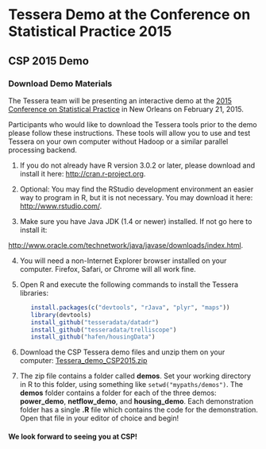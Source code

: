 <!--
Comments:
To create index.html, do this in R:

   library(buildDocs)
   setwd(".../docs-csp2015")
   buildDocs("analysis", outLoc=".", copyrightText="")

   # Comment out copyright text, and 'Previous' and 'Next' links since they
   # aren't relevant (and the break).  Ignore the warning.
   library(Smisc)
   streamEdit(list(c = list(at = "<p>&copy; , ", type = "html", fixed = TRUE), 
                   c = list(at = "id=\"previous\">&larr;", type = "html", fixed = TRUE), 
                   c = list(at = "id=\"next\">Next &rarr;", type = "html", fixed = TRUE)), 
              inFile = "index.html", outFile = "index.html")
   
-->

# Tessera Demo at the Conference on Statistical Practice 2015 #

## CSP 2015 Demo ##

### Download Demo Materials ###

The Tessera team will be presenting an interactive demo at the 
<a href="http://www.amstat.org/meetings/csp/2015/" target="_blank">
2015 Conference on Statistical Practice</a> in 
New Orleans on February 21, 2015.

Participants who would like to download the Tessera tools prior to the demo 
please follow these instructions. These tools will allow you to use and test 
Tessera on your own computer without Hadoop or a similar parallel 
processing backend.

1. If you do not already have R version 3.0.2 or later, please download and
install it here: <a href="http://cran.r-project.org" target="_blank">
http://cran.r-project.org</a>. 

2. Optional: You may find the RStudio development environment an easier way
to program in R, but it is not necessary. You may download it here:
<a href="http://www.rstudio.com/" target="_blank">http://www.rstudio.com/</a>.

3. Make sure you have Java JDK (1.4 or newer) installed. If not go here to 
install it: 
<a href="http://www.oracle.com/technetwork/java/javase/downloads/index.html" target="_blank">
http://www.oracle.com/technetwork/java/javase/downloads/index.html</a>.

4. You will need a non-Internet Explorer browser installed on your computer.  Firefox, Safari, or Chrome will all work fine.

5. Open R and execute the following commands to install the Tessera libraries:
   
   ```r
      install.packages(c("devtools", "rJava", "plyr", "maps"))
      library(devtools)
      install_github("tesseradata/datadr")
      install_github("tesseradata/trelliscope")
      install_github("hafen/housingData")
   ```

6. Download the CSP Tessera demo files and unzip them on your computer:
[Tessera_demo_CSP2015.zip](Tessera_demo_CSP2015.zip)

7. The zip file contains a folder called **demos**.  Set your working directory in R to this folder,
using something like `setwd("mypaths/demos")`.  The **demos** folder 
contains a folder for each of the three demos:  **power_demo**, **netflow_demo**, and **housing_demo**.
Each demonstration folder has a single **.R** file which contains the code for the demonstration. Open that 
file in your editor of choice and begin!

#### We look forward to seeing you at CSP! 
